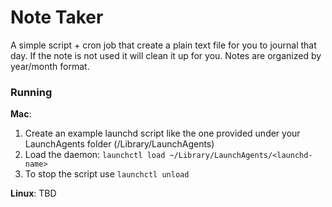 # Note Taker
A simple script + cron job that create a plain text file for you to journal that day. If the note is not used it will clean it up for you. Notes are organized by year/month format.

### Running
**Mac**:
1. Create an example launchd script like the one provided under your LaunchAgents folder (/Library/LaunchAgents)
2. Load the daemon: `launchctl load ~/Library/LaunchAgents/<launchd-name>`
3. To stop the script use `launchctl unload`

**Linux**:
TBD

